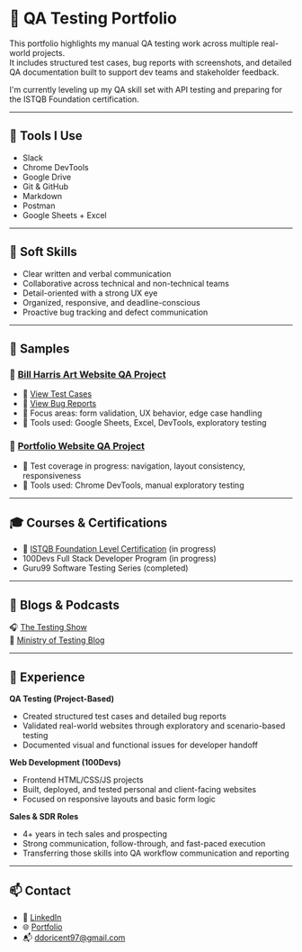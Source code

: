 # 🧪 QA Testing Portfolio

This portfolio highlights my manual QA testing work across multiple real-world projects.  
It includes structured test cases, bug reports with screenshots, and detailed QA documentation built to support dev teams and stakeholder feedback.

I'm currently leveling up my QA skill set with API testing and preparing for the ISTQB Foundation certification.

---

## 🔧 Tools I Use

- Slack  
- Chrome DevTools  
- Google Drive  
- Git & GitHub  
- Markdown  
- Postman  
- Google Sheets + Excel  

---

## 💬 Soft Skills

- Clear written and verbal communication  
- Collaborative across technical and non-technical teams  
- Detail-oriented with a strong UX eye  
- Organized, responsive, and deadline-conscious  
- Proactive bug tracking and defect communication  

---

## 📂 Samples

### 📂 [Bill Harris Art Website QA Project](./BillHarrisWebsite/)
- 📄 [View Test Cases](./BillHarrisWebsite/Test-Cases/BillHarris_TestCases.xlsx)
- 📄 [View Bug Reports](./BillHarrisWebsite/Bug-Reports/BillHarris_BugReports.xlsx)
- 📝 Focus areas: form validation, UX behavior, edge case handling
- 🧩 Tools used: Google Sheets, Excel, DevTools, exploratory testing

### 📂 [Portfolio Website QA Project](https://dondoricent.netlify.app)
- 🔧 Test coverage in progress: navigation, layout consistency, responsiveness
- 🧩 Tools used: Chrome DevTools, manual exploratory testing

---

## 🎓 Courses & Certifications

- 🏁 [ISTQB Foundation Level Certification](https://www.istqb.org/) (in progress)
- 100Devs Full Stack Developer Program (in progress)
- Guru99 Software Testing Series (completed)

---

## 📖 Blogs & Podcasts

🎧 [The Testing Show](https://www.stickyminds.com/resources/podcast/testing-show)  
📖 [Ministry of Testing Blog](https://www.ministryoftesting.com/articles)

---

## 💼 Experience

**QA Testing (Project-Based)**  
- Created structured test cases and detailed bug reports  
- Validated real-world websites through exploratory and scenario-based testing  
- Documented visual and functional issues for developer handoff

**Web Development (100Devs)**  
- Frontend HTML/CSS/JS projects  
- Built, deployed, and tested personal and client-facing websites  
- Focused on responsive layouts and basic form logic

**Sales & SDR Roles**  
- 4+ years in tech sales and prospecting  
- Strong communication, follow-through, and fast-paced execution  
- Transferring those skills into QA workflow communication and reporting

---

## 📫 Contact

- 💼 [LinkedIn](https://www.linkedin.com/in/donald-doricent/)  
- 🌐 [Portfolio](https://dondoricent.netlify.app/)  
- 📬 ddoricent97@gmail.com  
